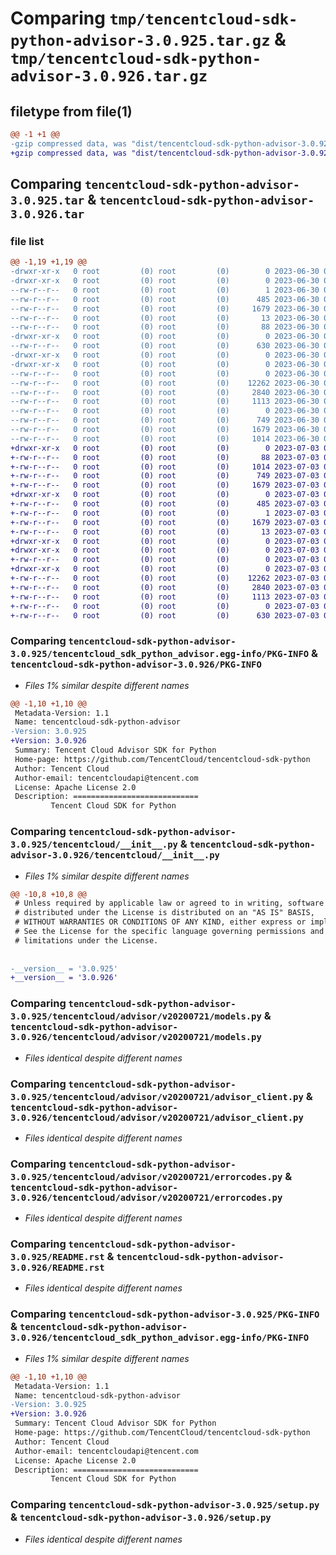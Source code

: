 # Comparing `tmp/tencentcloud-sdk-python-advisor-3.0.925.tar.gz` & `tmp/tencentcloud-sdk-python-advisor-3.0.926.tar.gz`

## filetype from file(1)

```diff
@@ -1 +1 @@
-gzip compressed data, was "dist/tencentcloud-sdk-python-advisor-3.0.925.tar", last modified: Fri Jun 30 01:58:47 2023, max compression
+gzip compressed data, was "dist/tencentcloud-sdk-python-advisor-3.0.926.tar", last modified: Mon Jul  3 00:17:39 2023, max compression
```

## Comparing `tencentcloud-sdk-python-advisor-3.0.925.tar` & `tencentcloud-sdk-python-advisor-3.0.926.tar`

### file list

```diff
@@ -1,19 +1,19 @@
-drwxr-xr-x   0 root         (0) root         (0)        0 2023-06-30 01:58:47.000000 tencentcloud-sdk-python-advisor-3.0.925/
-drwxr-xr-x   0 root         (0) root         (0)        0 2023-06-30 01:58:47.000000 tencentcloud-sdk-python-advisor-3.0.925/tencentcloud_sdk_python_advisor.egg-info/
--rw-r--r--   0 root         (0) root         (0)        1 2023-06-30 01:58:47.000000 tencentcloud-sdk-python-advisor-3.0.925/tencentcloud_sdk_python_advisor.egg-info/dependency_links.txt
--rw-r--r--   0 root         (0) root         (0)      485 2023-06-30 01:58:47.000000 tencentcloud-sdk-python-advisor-3.0.925/tencentcloud_sdk_python_advisor.egg-info/SOURCES.txt
--rw-r--r--   0 root         (0) root         (0)     1679 2023-06-30 01:58:47.000000 tencentcloud-sdk-python-advisor-3.0.925/tencentcloud_sdk_python_advisor.egg-info/PKG-INFO
--rw-r--r--   0 root         (0) root         (0)       13 2023-06-30 01:58:47.000000 tencentcloud-sdk-python-advisor-3.0.925/tencentcloud_sdk_python_advisor.egg-info/top_level.txt
--rw-r--r--   0 root         (0) root         (0)       88 2023-06-30 01:58:47.000000 tencentcloud-sdk-python-advisor-3.0.925/setup.cfg
-drwxr-xr-x   0 root         (0) root         (0)        0 2023-06-30 01:58:47.000000 tencentcloud-sdk-python-advisor-3.0.925/tencentcloud/
--rw-r--r--   0 root         (0) root         (0)      630 2023-06-30 01:58:47.000000 tencentcloud-sdk-python-advisor-3.0.925/tencentcloud/__init__.py
-drwxr-xr-x   0 root         (0) root         (0)        0 2023-06-30 01:58:47.000000 tencentcloud-sdk-python-advisor-3.0.925/tencentcloud/advisor/
-drwxr-xr-x   0 root         (0) root         (0)        0 2023-06-30 01:58:47.000000 tencentcloud-sdk-python-advisor-3.0.925/tencentcloud/advisor/v20200721/
--rw-r--r--   0 root         (0) root         (0)        0 2023-06-30 01:58:47.000000 tencentcloud-sdk-python-advisor-3.0.925/tencentcloud/advisor/v20200721/__init__.py
--rw-r--r--   0 root         (0) root         (0)    12262 2023-06-30 01:58:47.000000 tencentcloud-sdk-python-advisor-3.0.925/tencentcloud/advisor/v20200721/models.py
--rw-r--r--   0 root         (0) root         (0)     2840 2023-06-30 01:58:47.000000 tencentcloud-sdk-python-advisor-3.0.925/tencentcloud/advisor/v20200721/advisor_client.py
--rw-r--r--   0 root         (0) root         (0)     1113 2023-06-30 01:58:47.000000 tencentcloud-sdk-python-advisor-3.0.925/tencentcloud/advisor/v20200721/errorcodes.py
--rw-r--r--   0 root         (0) root         (0)        0 2023-06-30 01:58:47.000000 tencentcloud-sdk-python-advisor-3.0.925/tencentcloud/advisor/__init__.py
--rw-r--r--   0 root         (0) root         (0)      749 2023-06-30 01:58:47.000000 tencentcloud-sdk-python-advisor-3.0.925/README.rst
--rw-r--r--   0 root         (0) root         (0)     1679 2023-06-30 01:58:47.000000 tencentcloud-sdk-python-advisor-3.0.925/PKG-INFO
--rw-r--r--   0 root         (0) root         (0)     1014 2023-06-30 01:58:47.000000 tencentcloud-sdk-python-advisor-3.0.925/setup.py
+drwxr-xr-x   0 root         (0) root         (0)        0 2023-07-03 00:17:39.000000 tencentcloud-sdk-python-advisor-3.0.926/
+-rw-r--r--   0 root         (0) root         (0)       88 2023-07-03 00:17:39.000000 tencentcloud-sdk-python-advisor-3.0.926/setup.cfg
+-rw-r--r--   0 root         (0) root         (0)     1014 2023-07-03 00:17:39.000000 tencentcloud-sdk-python-advisor-3.0.926/setup.py
+-rw-r--r--   0 root         (0) root         (0)      749 2023-07-03 00:17:39.000000 tencentcloud-sdk-python-advisor-3.0.926/README.rst
+-rw-r--r--   0 root         (0) root         (0)     1679 2023-07-03 00:17:39.000000 tencentcloud-sdk-python-advisor-3.0.926/PKG-INFO
+drwxr-xr-x   0 root         (0) root         (0)        0 2023-07-03 00:17:39.000000 tencentcloud-sdk-python-advisor-3.0.926/tencentcloud_sdk_python_advisor.egg-info/
+-rw-r--r--   0 root         (0) root         (0)      485 2023-07-03 00:17:39.000000 tencentcloud-sdk-python-advisor-3.0.926/tencentcloud_sdk_python_advisor.egg-info/SOURCES.txt
+-rw-r--r--   0 root         (0) root         (0)        1 2023-07-03 00:17:39.000000 tencentcloud-sdk-python-advisor-3.0.926/tencentcloud_sdk_python_advisor.egg-info/dependency_links.txt
+-rw-r--r--   0 root         (0) root         (0)     1679 2023-07-03 00:17:39.000000 tencentcloud-sdk-python-advisor-3.0.926/tencentcloud_sdk_python_advisor.egg-info/PKG-INFO
+-rw-r--r--   0 root         (0) root         (0)       13 2023-07-03 00:17:39.000000 tencentcloud-sdk-python-advisor-3.0.926/tencentcloud_sdk_python_advisor.egg-info/top_level.txt
+drwxr-xr-x   0 root         (0) root         (0)        0 2023-07-03 00:17:39.000000 tencentcloud-sdk-python-advisor-3.0.926/tencentcloud/
+drwxr-xr-x   0 root         (0) root         (0)        0 2023-07-03 00:17:39.000000 tencentcloud-sdk-python-advisor-3.0.926/tencentcloud/advisor/
+-rw-r--r--   0 root         (0) root         (0)        0 2023-07-03 00:17:39.000000 tencentcloud-sdk-python-advisor-3.0.926/tencentcloud/advisor/__init__.py
+drwxr-xr-x   0 root         (0) root         (0)        0 2023-07-03 00:17:39.000000 tencentcloud-sdk-python-advisor-3.0.926/tencentcloud/advisor/v20200721/
+-rw-r--r--   0 root         (0) root         (0)    12262 2023-07-03 00:17:39.000000 tencentcloud-sdk-python-advisor-3.0.926/tencentcloud/advisor/v20200721/models.py
+-rw-r--r--   0 root         (0) root         (0)     2840 2023-07-03 00:17:39.000000 tencentcloud-sdk-python-advisor-3.0.926/tencentcloud/advisor/v20200721/advisor_client.py
+-rw-r--r--   0 root         (0) root         (0)     1113 2023-07-03 00:17:39.000000 tencentcloud-sdk-python-advisor-3.0.926/tencentcloud/advisor/v20200721/errorcodes.py
+-rw-r--r--   0 root         (0) root         (0)        0 2023-07-03 00:17:39.000000 tencentcloud-sdk-python-advisor-3.0.926/tencentcloud/advisor/v20200721/__init__.py
+-rw-r--r--   0 root         (0) root         (0)      630 2023-07-03 00:17:39.000000 tencentcloud-sdk-python-advisor-3.0.926/tencentcloud/__init__.py
```

### Comparing `tencentcloud-sdk-python-advisor-3.0.925/tencentcloud_sdk_python_advisor.egg-info/PKG-INFO` & `tencentcloud-sdk-python-advisor-3.0.926/PKG-INFO`

 * *Files 1% similar despite different names*

```diff
@@ -1,10 +1,10 @@
 Metadata-Version: 1.1
 Name: tencentcloud-sdk-python-advisor
-Version: 3.0.925
+Version: 3.0.926
 Summary: Tencent Cloud Advisor SDK for Python
 Home-page: https://github.com/TencentCloud/tencentcloud-sdk-python
 Author: Tencent Cloud
 Author-email: tencentcloudapi@tencent.com
 License: Apache License 2.0
 Description: ============================
         Tencent Cloud SDK for Python
```

### Comparing `tencentcloud-sdk-python-advisor-3.0.925/tencentcloud/__init__.py` & `tencentcloud-sdk-python-advisor-3.0.926/tencentcloud/__init__.py`

 * *Files 1% similar despite different names*

```diff
@@ -10,8 +10,8 @@
 # Unless required by applicable law or agreed to in writing, software
 # distributed under the License is distributed on an "AS IS" BASIS,
 # WITHOUT WARRANTIES OR CONDITIONS OF ANY KIND, either express or implied.
 # See the License for the specific language governing permissions and
 # limitations under the License.
 
 
-__version__ = '3.0.925'
+__version__ = '3.0.926'
```

### Comparing `tencentcloud-sdk-python-advisor-3.0.925/tencentcloud/advisor/v20200721/models.py` & `tencentcloud-sdk-python-advisor-3.0.926/tencentcloud/advisor/v20200721/models.py`

 * *Files identical despite different names*

### Comparing `tencentcloud-sdk-python-advisor-3.0.925/tencentcloud/advisor/v20200721/advisor_client.py` & `tencentcloud-sdk-python-advisor-3.0.926/tencentcloud/advisor/v20200721/advisor_client.py`

 * *Files identical despite different names*

### Comparing `tencentcloud-sdk-python-advisor-3.0.925/tencentcloud/advisor/v20200721/errorcodes.py` & `tencentcloud-sdk-python-advisor-3.0.926/tencentcloud/advisor/v20200721/errorcodes.py`

 * *Files identical despite different names*

### Comparing `tencentcloud-sdk-python-advisor-3.0.925/README.rst` & `tencentcloud-sdk-python-advisor-3.0.926/README.rst`

 * *Files identical despite different names*

### Comparing `tencentcloud-sdk-python-advisor-3.0.925/PKG-INFO` & `tencentcloud-sdk-python-advisor-3.0.926/tencentcloud_sdk_python_advisor.egg-info/PKG-INFO`

 * *Files 1% similar despite different names*

```diff
@@ -1,10 +1,10 @@
 Metadata-Version: 1.1
 Name: tencentcloud-sdk-python-advisor
-Version: 3.0.925
+Version: 3.0.926
 Summary: Tencent Cloud Advisor SDK for Python
 Home-page: https://github.com/TencentCloud/tencentcloud-sdk-python
 Author: Tencent Cloud
 Author-email: tencentcloudapi@tencent.com
 License: Apache License 2.0
 Description: ============================
         Tencent Cloud SDK for Python
```

### Comparing `tencentcloud-sdk-python-advisor-3.0.925/setup.py` & `tencentcloud-sdk-python-advisor-3.0.926/setup.py`

 * *Files identical despite different names*

